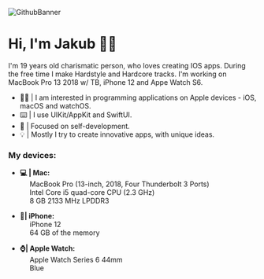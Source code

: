 ![GithubBanner](https://user-images.githubusercontent.com/41966757/123677084-fbdef200-d844-11eb-8011-53ddde879738.png)
# Hi, I'm Jakub 🙋‍♂️
I'm 19 years old charismatic person, who loves creating IOS apps. During the free time I make Hardstyle and Hardcore tracks. I'm working on MacBook Pro 13 2018 w/ TB, iPhone 12 and Appe Watch S6.

- 👨‍💻 | I am interested in programming applications on Apple devices - iOS, macOS and watchOS.
- ⌨️ | I use UIKit/AppKit and SwiftUI.
- 🔨 | Focused on self-development.
- 💡 | Mostly I try to create innovative apps, with unique ideas.

### My devices:
- **💻 | Mac:** </br> 
&nbsp;&nbsp;&nbsp;&nbsp; MacBook Pro (13-inch, 2018, Four Thunderbolt 3 Ports) </br> 
&nbsp;&nbsp;&nbsp;&nbsp; Intel Core i5 quad-core CPU (2.3 GHz) </br> 
&nbsp;&nbsp;&nbsp;&nbsp; 8 GB 2133 MHz LPDDR3 </br>

- **📱| iPhone:** </br> 
&nbsp;&nbsp;&nbsp;&nbsp; iPhone 12 </br> 
&nbsp;&nbsp;&nbsp;&nbsp; 64 GB of the memory </br> 

- **⌚️| Apple Watch:** </br> 
&nbsp;&nbsp;&nbsp;&nbsp; Apple Watch Series 6 44mm </br> 
&nbsp;&nbsp;&nbsp;&nbsp; Blue </br>
